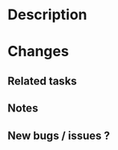 <!-- Delete any part that's not relevant. -->

# Description
<!-- What has changed? Keep it simple -->



# Changes
<!-- Uncomment all relevent options ( Use CTRL+/ ) -->
<!-- Add new if needed -->

<!-- - New feature -->
<!-- - Bug fix -->
<!-- - Feature improvement -->
<!-- - Performance improvement -->
<!-- - Infrastructure improvement -->

<!-- - Code refractoring -->
<!-- - Tidy up project -->
<!-- - Project structure change -->
<!-- - Build config change -->
<!-- - Unit test improvement -->
<!-- - Static asset change -->

<!-- - Dependency update -->
<!-- - New dependency addition -->
<!-- - Git submodule update -->

<!-- - Documentation update -->
<!-- - Documentation update required ! -->

<!-- - Breaking change ! -->
<!-- - Breaking change for API ! -->
<!-- - Breaking change for DB ! -->
<!-- - Breaking change for Package / module consumers ! -->
<!-- - Dependancy version conflict could occur ! -->

<!-- - NPM Package publication -->
<!-- - Go module publication -->
<!-- - Git tag publication -->


## Related tasks
<!-- Uncomment and change issue ID -->

<!-- Done #54 -->
<!-- Progress #69 -->
<!-- Reject #91 -->
<!-- Skip #153 -->


## Notes



## New bugs / issues ?
<!-- New bugs/glitches/issues you found during development that's not yet in github issues ?  -->


